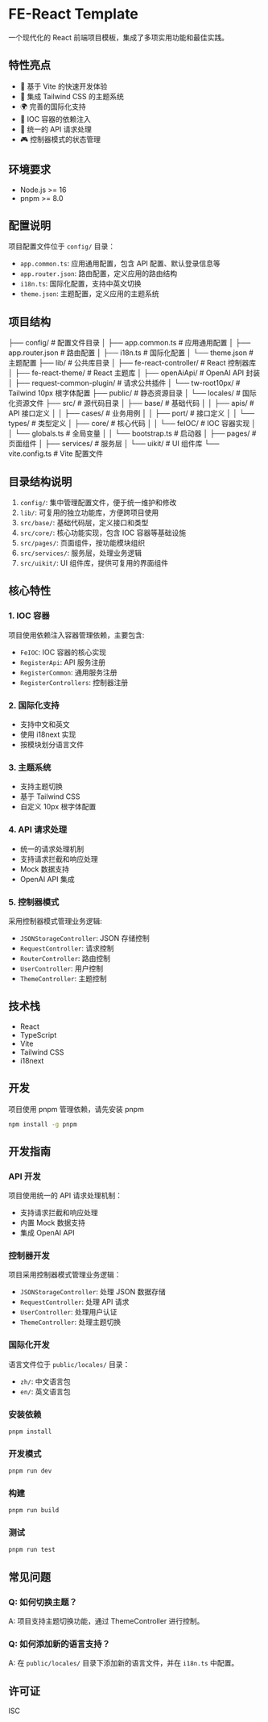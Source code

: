 # FE-React Template

一个现代化的 React 前端项目模板，集成了多项实用功能和最佳实践。

## 特性亮点

- 🚀 基于 Vite 的快速开发体验
- 🎨 集成 Tailwind CSS 的主题系统
- 🌍 完善的国际化支持
- 🔄 IOC 容器的依赖注入
- 📡 统一的 API 请求处理
- 🎮 控制器模式的状态管理

## 环境要求

- Node.js >= 16
- pnpm >= 8.0

## 配置说明

项目配置文件位于 `config/` 目录：

- `app.common.ts`: 应用通用配置，包含 API 配置、默认登录信息等
- `app.router.json`: 路由配置，定义应用的路由结构
- `i18n.ts`: 国际化配置，支持中英文切换
- `theme.json`: 主题配置，定义应用的主题系统

## 项目结构

├── config/ # 配置文件目录
│ ├── app.common.ts # 应用通用配置
│ ├── app.router.json # 路由配置
│ ├── i18n.ts # 国际化配置
│ └── theme.json # 主题配置
├── lib/ # 公共库目录
│ ├── fe-react-controller/ # React 控制器库
│ ├── fe-react-theme/ # React 主题库
│ ├── openAiApi/ # OpenAI API 封装
│ ├── request-common-plugin/ # 请求公共插件
│ └── tw-root10px/ # Tailwind 10px 根字体配置
├── public/ # 静态资源目录
│ └── locales/ # 国际化资源文件
├── src/ # 源代码目录
│ ├── base/ # 基础代码
│ │ ├── apis/ # API 接口定义
│ │ ├── cases/ # 业务用例
│ │ ├── port/ # 接口定义
│ │ └── types/ # 类型定义
│ ├── core/ # 核心代码
│ │ └── feIOC/ # IOC 容器实现
│ │ └── globals.ts # 全局变量
│ │ └── bootstrap.ts # 启动器
│ ├── pages/ # 页面组件
│ ├── services/ # 服务层
│ └── uikit/ # UI 组件库
└── vite.config.ts # Vite 配置文件

## 目录结构说明

1. `config/`: 集中管理配置文件，便于统一维护和修改
2. `lib/`: 可复用的独立功能库，方便跨项目使用
3. `src/base/`: 基础代码层，定义接口和类型
4. `src/core/`: 核心功能实现，包含 IOC 容器等基础设施
5. `src/pages/`: 页面组件，按功能模块组织
6. `src/services/`: 服务层，处理业务逻辑
7. `src/uikit/`: UI 组件库，提供可复用的界面组件

## 核心特性

### 1. IOC 容器

项目使用依赖注入容器管理依赖，主要包含:

- `FeIOC`: IOC 容器的核心实现
- `RegisterApi`: API 服务注册
- `RegisterCommon`: 通用服务注册
- `RegisterControllers`: 控制器注册

### 2. 国际化支持

- 支持中文和英文
- 使用 i18next 实现
- 按模块划分语言文件

### 3. 主题系统

- 支持主题切换
- 基于 Tailwind CSS
- 自定义 10px 根字体配置

### 4. API 请求处理

- 统一的请求处理机制
- 支持请求拦截和响应处理
- Mock 数据支持
- OpenAI API 集成

### 5. 控制器模式

采用控制器模式管理业务逻辑:

- `JSONStorageController`: JSON 存储控制
- `RequestController`: 请求控制
- `RouterController`: 路由控制
- `UserController`: 用户控制
- `ThemeController`: 主题控制

## 技术栈

- React
- TypeScript
- Vite
- Tailwind CSS
- i18next

## 开发

项目使用 pnpm 管理依赖，请先安装 pnpm

```bash
npm install -g pnpm
```

## 开发指南

### API 开发

项目使用统一的 API 请求处理机制：

- 支持请求拦截和响应处理
- 内置 Mock 数据支持
- 集成 OpenAI API

### 控制器开发

项目采用控制器模式管理业务逻辑：

- `JSONStorageController`: 处理 JSON 数据存储
- `RequestController`: 处理 API 请求
- `UserController`: 处理用户认证
- `ThemeController`: 处理主题切换

### 国际化开发

语言文件位于 `public/locales/` 目录：

- `zh/`: 中文语言包
- `en/`: 英文语言包

### 安装依赖

```bash
pnpm install
```

### 开发模式

```bash
pnpm run dev
```

### 构建

```bash
pnpm run build
```

### 测试

```bash
pnpm run test
```

## 常见问题

### Q: 如何切换主题？

A: 项目支持主题切换功能，通过 ThemeController 进行控制。

### Q: 如何添加新的语言支持？

A: 在 `public/locales/` 目录下添加新的语言文件，并在 `i18n.ts` 中配置。

## 许可证

ISC
